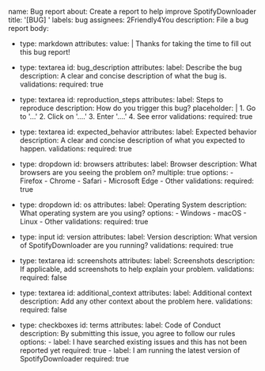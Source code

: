name: Bug report
about: Create a report to help improve SpotifyDownloader
title: '[BUG] '
labels: bug
assignees: 2Friendly4You
description: File a bug report
body:
  - type: markdown
    attributes:
      value: |
        Thanks for taking the time to fill out this bug report!

  - type: textarea
    id: bug_description
    attributes:
      label: Describe the bug
      description: A clear and concise description of what the bug is.
    validations:
      required: true

  - type: textarea
    id: reproduction_steps
    attributes:
      label: Steps to reproduce
      description: How do you trigger this bug?
      placeholder: |
        1. Go to '...'
        2. Click on '....'
        3. Enter '....'
        4. See error
    validations:
      required: true

  - type: textarea
    id: expected_behavior
    attributes:
      label: Expected behavior
      description: A clear and concise description of what you expected to happen.
    validations:
      required: true

  - type: dropdown
    id: browsers
    attributes:
      label: Browser
      description: What browsers are you seeing the problem on?
      multiple: true
      options:
        - Firefox
        - Chrome
        - Safari
        - Microsoft Edge
        - Other
    validations:
      required: true

  - type: dropdown
    id: os
    attributes:
      label: Operating System
      description: What operating system are you using?
      options:
        - Windows
        - macOS
        - Linux
        - Other
    validations:
      required: true

  - type: input
    id: version
    attributes:
      label: Version
      description: What version of SpotifyDownloader are you running?
    validations:
      required: true

  - type: textarea
    id: screenshots
    attributes:
      label: Screenshots
      description: If applicable, add screenshots to help explain your problem.
    validations:
      required: false

  - type: textarea
    id: additional_context
    attributes:
      label: Additional context
      description: Add any other context about the problem here.
    validations:
      required: false

  - type: checkboxes
    id: terms
    attributes:
      label: Code of Conduct
      description: By submitting this issue, you agree to follow our rules
      options:
        - label: I have searched existing issues and this has not been reported yet
          required: true
        - label: I am running the latest version of SpotifyDownloader
          required: true

